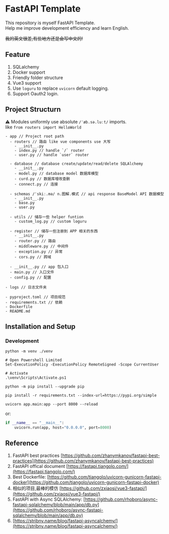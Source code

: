 # FastAPI Template

This repository is myself FastAPI Template.  
Help me improve development efficiency and learn English.  

~~我的英文很差,有些地方还是会写中文的!~~

## Feature

1. SQLalchemy
2. Docker support
3. Friendly folder structure
4. Vue3 support
5. Use `loguru` to replace `uvicorn` default logging.
6. Support Oauth2 login.

## Project Structurn

⚠ Modules uniformly use absolute `/ˈæb.sə.luːt/` imports.  
like `from routers import HelloWorld`

```text
- app // Project root path
  - routers // 路由 like vue components use 大写
    - __init__.py
    - index.py // handle `/` router
    - user.py // handle `user` router 
  
  - database // database create/update/read/delete SQLAlchemy
    - __init__.py
    - model.py // database model 数据库模型
    - curd.py // 数据库增改查删
    - connect.py // 连接

  - schemas /ˈskiː.mə/ n.图解.模式 // api response BaseModel API 数据模型
    - __init__.py
    - base.py
    - user.py

  - utils // 储存一些 helper funtion
    - custom_log.py // custom loguru

  - register // 储存一些注册到 APP 相关的东西
    - __init__.py
    - router.py // 路由
    - middleware.py // 中间件
    - exception.py // 异常
    - cors.py // 跨域
    
  - __init__.py // app 包入口
  - main.py // 入口文件
  - config.py // 配置

- logs // 日志文件夹

- pyproject.toml // 项目规范
- requirements.txt // 依赖
- Dockerfile
- README.md

```

## Installation and Setup

### Development

```shell
python -m venv ./venv

# Open Powershell Limited
Set-ExecutionPolicy -ExecutionPolicy RemoteSigned -Scope CurrentUser

# Activate
.\venv\Scripts\Activate.ps1

python -m pip install --upgrade pip

pip install -r requirements.txt --index-url=https://pypi.org/simple

uvicorn app.main:app --port 8000 --reload
```

or:

```python
if __name__ == "__main__":
    uvicorn.run(app, host="0.0.0.0", port=8000)
```

## Reference

1. FastAPI best practices [https://github.com/zhanymkanov/fastapi-best-practices](https://github.com/zhanymkanov/fastapi-best-practices)
2. FastAPI offical document [https://fastapi.tiangolo.com/](https://fastapi.tiangolo.com/)
3. Best Dockerfile: [https://github.com/tiangolo/uvicorn-gunicorn-fastapi-docker](https://github.com/tiangolo/uvicorn-gunicorn-fastapi-docker)
4. 相似的项目,最棒的模仿 [https://github.com/zxiaosi/vue3-fastapi/](https://github.com/zxiaosi/vue3-fastapi/)
5. FastAPI with Async SQLAlchemy: [https://github.com/rhoboro/async-fastapi-sqlalchemy/blob/main/app/db.py](https://github.com/rhoboro/async-fastapi-sqlalchemy/blob/main/app/db.py)
6. [https://stribny.name/blog/fastapi-asyncalchemy/](https://stribny.name/blog/fastapi-asyncalchemy/)
